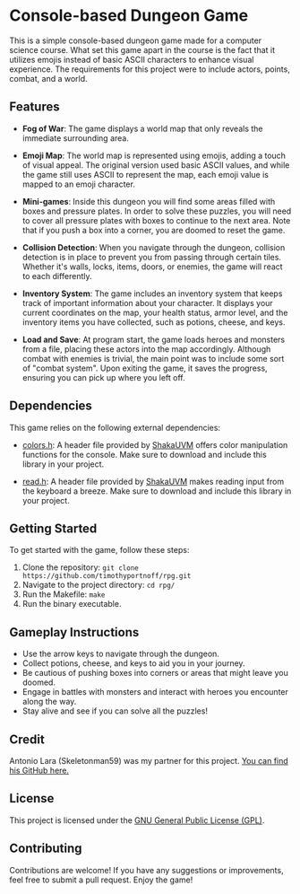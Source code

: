 # Console-based Dungeon Game

This is a simple console-based dungeon game made for a computer science course. What set this game apart in the course is the fact that it utilizes emojis instead of basic ASCII characters to enhance visual experience. The requirements for this project were to include actors, points, combat, and a world.

## Features

- **Fog of War**: The game displays a world map that only reveals the immediate surrounding area. 

- **Emoji Map**: The world map is represented using emojis, adding a touch of visual appeal. The original version used basic ASCII values, and while the game still uses ASCII to represent the map, each emoji value is mapped to an emoji character.

- **Mini-games**: Inside this dungeon you will find some areas filled with boxes and pressure plates. In order to solve these puzzles, you will need to cover all pressure plates with boxes to continue to the next area. Note that if you push a box into a corner, you are doomed to reset the game. 

- **Collision Detection**: When you navigate through the dungeon, collision detection is in place to prevent you from passing through certain tiles. Whether it's walls, locks, items, doors, or enemies, the game will react to each differently.

- **Inventory System**: The game includes an inventory system that keeps track of important information about your character. It displays your current coordinates on the map, your health status, armor level, and the inventory items you have collected, such as potions, cheese, and keys.

- **Load and Save**: At program start, the game loads heroes and monsters from a file, placing these actors into the map accordingly. Although combat with enemies is trivial, the main point was to include some sort of "combat system". Upon exiting the game, it saves the progress, ensuring you can pick up where you left off.

## Dependencies

This game relies on the following external dependencies:

- [colors.h](https://github.com/ShakaUVM/colors.h): A header file provided by [ShakaUVM](https://github.com/ShakaUVM) offers color manipulation functions for the console. Make sure to download and include this library in your project.

- [read.h](https://github.com/ShakaUVM/read.h): A header file provided by [ShakaUVM](https://github.com/ShakaUVM) makes reading input from the keyboard a breeze. Make sure to download and include this library in your project.

## Getting Started

To get started with the game, follow these steps:

1. Clone the repository: `git clone https://github.com/timothyportnoff/rpg.git`
2. Navigate to the project directory: `cd rpg/`
3. Run the Makefile: `make`
4. Run the binary executable.

## Gameplay Instructions

- Use the arrow keys to navigate through the dungeon.
- Collect potions, cheese, and keys to aid you in your journey.
- Be cautious of pushing boxes into corners or areas that might leave you doomed. 
- Engage in battles with monsters and interact with heroes you encounter along the way.
- Stay alive and see if you can solve all the puzzles!

## Credit

Antonio Lara (Skeletonman59) was my partner for this project. [You can find his GitHub here.](https://github.com/Skeletonman59)

## License

This project is licensed under the [GNU General Public License (GPL)](https://www.gnu.org/licenses/gpl-3.0.en.html).

## Contributing

Contributions are welcome! If you have any suggestions or improvements, feel free to submit a pull request. Enjoy the game!
